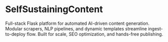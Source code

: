 # SelfSustainingContent
Full-stack Flask platform for automated AI-driven content generation. Modular scrapers, NLP pipelines, and dynamic templates streamline ingest-to-deploy flow. Built for scale, SEO optimization, and hands-free publishing.

